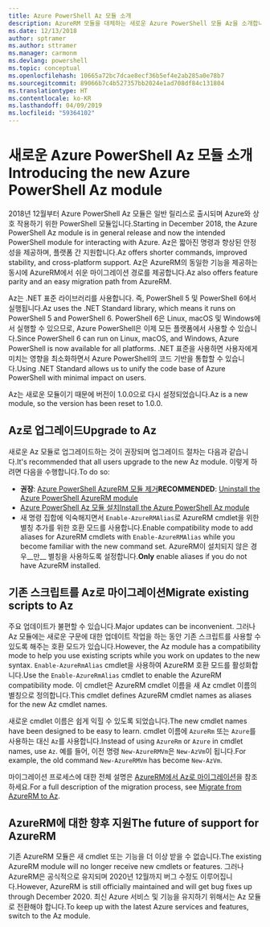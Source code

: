 ```yaml
---
title: Azure PowerShell Az 모듈 소개
description: AzureRM 모듈을 대체하는 새로운 Azure PowerShell 모듈 Az을 소개합니다.
ms.date: 12/13/2018
author: sptramer
ms.author: sttramer
ms.manager: carmonm
ms.devlang: powershell
ms.topic: conceptual
ms.openlocfilehash: 10665a72bc7dcae8ecf36b5ef4e2ab285a0e78b7
ms.sourcegitcommit: 89066b7c4b527357bb2024e1ad708df84c131804
ms.translationtype: HT
ms.contentlocale: ko-KR
ms.lasthandoff: 04/09/2019
ms.locfileid: "59364102"
---
```

# <a name="introducing-the-new-azure-powershell-az-module"></a><span data-ttu-id="7e219-103">새로운 Azure PowerShell Az 모듈 소개</span><span class="sxs-lookup"><span data-stu-id="7e219-103">Introducing the new Azure PowerShell Az module</span></span>

<span data-ttu-id="7e219-104">2018년 12월부터 Azure PowerShell Az 모듈은 일반 릴리스로 출시되며 Azure와 상호 작용하기 위한 PowerShell 모듈입니다.</span><span class="sxs-lookup"><span data-stu-id="7e219-104">Starting in December 2018, the Azure PowerShell Az module is in general release and now the intended PowerShell module for interacting with Azure.</span></span> <span data-ttu-id="7e219-105">Az은 짧아진 명령과 향상된 안정성을 제공하며, 플랫폼 간 지원합니다.</span><span class="sxs-lookup"><span data-stu-id="7e219-105">Az offers shorter commands, improved stability, and cross-platform support.</span></span> <span data-ttu-id="7e219-106">Az은 AzureRM의 동일한 기능을 제공하는 동시에 AzureRM에서 쉬운 마이그레이션 경로를 제공합니다.</span><span class="sxs-lookup"><span data-stu-id="7e219-106">Az also offers feature parity and an easy migration path from AzureRM.</span></span>

<span data-ttu-id="7e219-107">Az는 .NET 표준 라이브러리를 사용합니다. 즉, PowerShell 5 및 PowerShell 6에서 실행됩니다.</span><span class="sxs-lookup"><span data-stu-id="7e219-107">Az uses the .NET Standard library, which means it runs on PowerShell 5 and PowerShell 6.</span></span>
<span data-ttu-id="7e219-108">PowerShell 6은 Linux, macOS 및 Windows에서 실행할 수 있으므로, Azure PowerShell은 이제 모든 플랫폼에서 사용할 수 있습니다.</span><span class="sxs-lookup"><span data-stu-id="7e219-108">Since PowerShell 6 can run on Linux, macOS, and Windows, Azure PowerShell is now available for all platforms.</span></span>
<span data-ttu-id="7e219-109">.NET 표준을 사용하면 사용자에게 미치는 영향을 최소화하면서 Azure PowerShell의 코드 기반을 통합할 수 있습니다.</span><span class="sxs-lookup"><span data-stu-id="7e219-109">Using .NET Standard allows us to unify the code base of Azure PowerShell with minimal impact on users.</span></span>

<span data-ttu-id="7e219-110">Az는 새로운 모듈이기 때문에 버전이 1.0.0으로 다시 설정되었습니다.</span><span class="sxs-lookup"><span data-stu-id="7e219-110">Az is a new module, so the version has been reset to 1.0.0.</span></span>

## <a name="upgrade-to-az"></a><span data-ttu-id="7e219-111">Az로 업그레이드</span><span class="sxs-lookup"><span data-stu-id="7e219-111">Upgrade to Az</span></span>

<span data-ttu-id="7e219-112">새로운 Az 모듈로 업그레이드하는 것이 권장되며 업그레이드 절차는 다음과 같습니다.</span><span class="sxs-lookup"><span data-stu-id="7e219-112">It's recommended that all users upgrade to the new Az module.</span></span> <span data-ttu-id="7e219-113">이렇게 하려면 다음을 수행합니다.</span><span class="sxs-lookup"><span data-stu-id="7e219-113">To do so:</span></span>

* <span data-ttu-id="7e219-114">__권장__: [Azure PowerShell AzureRM 모듈 제거](/powershell/azure/uninstall-az-ps#uninstall-the-azurerm-module)</span><span class="sxs-lookup"><span data-stu-id="7e219-114">__RECOMMENDED__: [Uninstall the Azure PowerShell AzureRM module](/powershell/azure/uninstall-az-ps#uninstall-the-azurerm-module)</span></span>
* [<span data-ttu-id="7e219-115">Azure PowerShell Az 모듈 설치</span><span class="sxs-lookup"><span data-stu-id="7e219-115">Install the Azure PowerShell Az module</span></span>](/powershell/azure/install-az-ps)
* <span data-ttu-id="7e219-116">새 명령 집합에 익숙해지면서 `Enable-AzureRMAlias`로 AzureRM cmdlet을 위한 별칭 추가를 위한 호환 모드를 사용합니다.</span><span class="sxs-lookup"><span data-stu-id="7e219-116">Enable compatibility mode to add aliases for AzureRM cmdlets with `Enable-AzureRMAlias` while you become familiar with the new command set.</span></span> <span data-ttu-id="7e219-117">AzureRM이 설치되지 않은 경우__만__ 별칭을 사용하도록 설정합니다.</span><span class="sxs-lookup"><span data-stu-id="7e219-117">__Only__ enable aliases if you do not have AzureRM installed.</span></span>

## <a name="migrate-existing-scripts-to-az"></a><span data-ttu-id="7e219-118">기존 스크립트를 Az로 마이그레이션</span><span class="sxs-lookup"><span data-stu-id="7e219-118">Migrate existing scripts to Az</span></span>

<span data-ttu-id="7e219-119">주요 업데이트가 불편할 수 있습니다.</span><span class="sxs-lookup"><span data-stu-id="7e219-119">Major updates can be inconvenient.</span></span> <span data-ttu-id="7e219-120">그러나 Az 모듈에는 새로운 구문에 대한 업데이트 작업을 하는 동안 기존 스크립트를 사용할 수 있도록 해주는 호환 모드가 있습니다.</span><span class="sxs-lookup"><span data-stu-id="7e219-120">However, the Az module has a compatibility mode to help you use existing scripts while you work on updates to the new syntax.</span></span> <span data-ttu-id="7e219-121">`Enable-AzureRmAlias` cmdlet을 사용하여 AzureRM 호환 모드를 활성화합니다.</span><span class="sxs-lookup"><span data-stu-id="7e219-121">Use the `Enable-AzureRmAlias` cmdlet to enable the AzureRM compatibility mode.</span></span> <span data-ttu-id="7e219-122">이 cmdlet은 AzureRM cmdlet 이름을 새 Az cmdlet 이름의 별칭으로 정의합니다.</span><span class="sxs-lookup"><span data-stu-id="7e219-122">This cmdlet defines AzureRM cmdlet names as aliases for the new Az cmdlet names.</span></span>

<span data-ttu-id="7e219-123">새로운 cmdlet 이름은 쉽게 익힐 수 있도록 되었습니다.</span><span class="sxs-lookup"><span data-stu-id="7e219-123">The new cmdlet names have been designed to be easy to learn.</span></span> <span data-ttu-id="7e219-124">cmdlet 이름에 `AzureRm` 또는 `Azure`를 사용하는 대신 `Az`를 사용합니다.</span><span class="sxs-lookup"><span data-stu-id="7e219-124">Instead of using `AzureRm` or `Azure` in cmdlet names, use `Az`.</span></span> <span data-ttu-id="7e219-125">예를 들어, 이전 명령 `New-AzureRMVm`은 `New-AzVm`이 됩니다.</span><span class="sxs-lookup"><span data-stu-id="7e219-125">For example, the old command `New-AzureRMVm` has become `New-AzVm`.</span></span>

<span data-ttu-id="7e219-126">마이그레이션 프로세스에 대한 전체 설명은 [AzureRM에서 Az로 마이그레이션](migrate-from-azurerm-to-az.md)을 참조하세요.</span><span class="sxs-lookup"><span data-stu-id="7e219-126">For a full description of the migration process, see [Migrate from AzureRM to Az](migrate-from-azurerm-to-az.md).</span></span>

## <a name="the-future-of-support-for-azurerm"></a><span data-ttu-id="7e219-127">AzureRM에 대한 향후 지원</span><span class="sxs-lookup"><span data-stu-id="7e219-127">The future of support for AzureRM</span></span>

<span data-ttu-id="7e219-128">기존 AzureRM 모듈은 새 cmdlet 또는 기능을 더 이상 받을 수 없습니다.</span><span class="sxs-lookup"><span data-stu-id="7e219-128">The existing AzureRM module will no longer receive new cmdlets or features.</span></span> <span data-ttu-id="7e219-129">그러나 AzureRM은 공식적으로 유지되며 2020년 12월까지 버그 수정도 이루어집니다.</span><span class="sxs-lookup"><span data-stu-id="7e219-129">However, AzureRM is still officially maintained and will get bug fixes up through December 2020.</span></span> <span data-ttu-id="7e219-130">최신 Azure 서비스 및 기능을 유지하기 위해서는 Az 모듈로 전환해야 합니다.</span><span class="sxs-lookup"><span data-stu-id="7e219-130">To keep up with the latest Azure services and features, switch to the Az module.</span></span>
